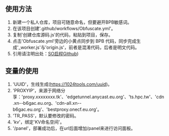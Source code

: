 ## 使用方法
1. 新建一个私人仓库，项目可随意命名，但要避开BPB敏感词。
2. 在该项目创建'.github/workflows/Obfuscate.yml'。
3. 复制'创建仓库源码.js'的代码，粘贴到项目，保存。
4. 点击'Obfuscate.yml'旁边的小黄点同步到 BPB 代码，同步完成生成'_worker.js'与'origin.js'，前者是混淆代码，后者是明文代码。
6. 引用请注明出处：[SO启程Github](https://github.com/Setout8/Book-Pen-Book))

## 变量的使用
1. 'UUID'，生线生成(https://1024tools.com/uuid)。
2. 'PROXYIP'，来源于网络分享：'proxy.xxxxxxxx.tk'、'edgetunnel.anycast.eu.org'、'ts.hpc.tw'、'cdn.xn--b6gac.eu.org、'cdn-all.xn--b6gac.eu.org'、'bestproxy.onecf.eu.org'。
3. 'TR_PASS'，默认要修改的密码。
4. 'kv'，绑定'KV命名空间'。
5. '/panel'，部署成功后，在url后面增加/panel来进行访问面板。
